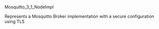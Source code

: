 Mosquitto_3_1_NodeImpl

Represents a Mosquitto Broker implementation with a secure configuration using TLS